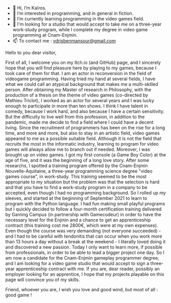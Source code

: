 - 👋 Hi, I’m Kaïros.
- 👀 I’m interested in programming, and in general in fiction.
- 🌱 I’m currently learning programming in the video games field.
- 💞️ I'm looking for a studio that would accept to take me on a three-year work-study program, while I complete my degree in video game programming at Cnam-Enjmin.
- 📫 To contact me : ydrisbenmansour@gmail.com


Hello to you dear visitor,

First of all, I welcome you on my Itch.io (and GitHub) page, and I sincerely hope that you will find pleasure here by playing to my games, because I took care of them for that.
I am an actor in reconversion in the field of videogame programming. Having tried my hand at several fields, I have what we could call an atypical background that makes me a multi-skilled person.
After obtaining my Master of research in Philosophy, with the production of a thesis on the theme of video games (co-directed by Mathieu Triclot), I worked as an actor for several years and I was lucky enough to participate in more than ten shows. I think I have talent in comedy, because I work hard, and also because I have a certain sensitivity. But the difficulty to live well from this profession, in addition to the pandemic, made me decide to find a field where I could have a decent living.
Since the recruitment of programmers has been on the rise for a long time, and more and more, but also to stay in an artistic field, video games appeared to me as a possible suitable field. Although it is not the field that recruits the most in the informatic industry, learning to program for video games will always allow me to branch out if needed. Moreover, I was brought up on video games. I got my first console (a Game Boy Color) at the age of five, and it was the beginning of a long love story.
After some researchs, I spotted a training program offered by the Cnam-Enjmin Nouvelle-Aquitaine, a three-year programming science degree "video games course", in work-study. This training seemed to be the most appropriate to my situation but the problem was that the selection is hard and that you have to find a work-study program in a company to be accepted, even though I had no programming background.
So I rolled up my sleeves, and started at the beginning of September 2021 to learn to program with the Python language. I had fun making small playful programs but I quickly decided to follow a four-month certification training delivered by Gaming Campus (in partnership with Gamecodeur) in order to have the necessary level for the Enjmin and a chance to get an apprenticeship contract (this training cost me 2800€, which were at my own expenses). Even though the course was very demanding (not everyone succeeded) - and I had to be careful with tendonitis that can occur when you work more than 13 hours a day without a break at the weekend - I literally loved doing it and discovered a new passion. Today I only want to learn more, if possible from professionals, in order to be able to lead a bigger project one day.
So I am now a candidate for the Cnam-Enjmin gameplay programmer degree, and I am looking for a video game studio that would accept to sign a three-year apprenticeship contract with me. If you are, dear reader, possibly an employer looking for an apprentice, I hope that my projects playable on this page will convince you of my skills.

Friend, whoever you are, I wish you love and good wind, but most of all : good game !
